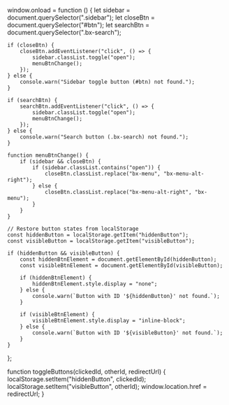 window.onload = function () {
    let sidebar = document.querySelector(".sidebar");
    let closeBtn = document.querySelector("#btn");
    let searchBtn = document.querySelector(".bx-search");

    if (closeBtn) {
        closeBtn.addEventListener("click", () => {
            sidebar.classList.toggle("open");
            menuBtnChange();
        });
    } else {
        console.warn("Sidebar toggle button (#btn) not found.");
    }

    if (searchBtn) {
        searchBtn.addEventListener("click", () => {
            sidebar.classList.toggle("open");
            menuBtnChange();
        });
    } else {
        console.warn("Search button (.bx-search) not found.");
    }

    function menuBtnChange() {
        if (sidebar && closeBtn) {
            if (sidebar.classList.contains("open")) {
                closeBtn.classList.replace("bx-menu", "bx-menu-alt-right");
            } else {
                closeBtn.classList.replace("bx-menu-alt-right", "bx-menu");
            }
        }
    }

    // Restore button states from localStorage
    const hiddenButton = localStorage.getItem("hiddenButton");
    const visibleButton = localStorage.getItem("visibleButton");

    if (hiddenButton && visibleButton) {
        const hiddenBtnElement = document.getElementById(hiddenButton);
        const visibleBtnElement = document.getElementById(visibleButton);

        if (hiddenBtnElement) {
            hiddenBtnElement.style.display = "none";
        } else {
            console.warn(`Button with ID '${hiddenButton}' not found.`);
        }

        if (visibleBtnElement) {
            visibleBtnElement.style.display = "inline-block";
        } else {
            console.warn(`Button with ID '${visibleButton}' not found.`);
        }
    }
};

function toggleButtons(clickedId, otherId, redirectUrl) {
    localStorage.setItem("hiddenButton", clickedId);
    localStorage.setItem("visibleButton", otherId);
    window.location.href = redirectUrl;
}